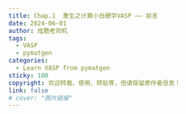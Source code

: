```yaml
---
title: Chap.1  重生之计算小白硬学VASP —— 前言
date: 2024-06-01
author: 炫酷老司机
tags:
  - VASP
  - pymatgen
categories:
  - Learn VASP from pymatgen
sticky: 100
copyright: 欢迎转载、使用、转贴等，但请保留原作者信息！
link: false
# cover: "图片链接"
---
```


